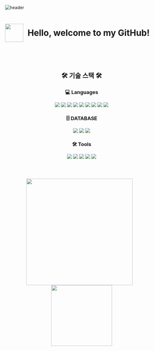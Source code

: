 ![header](https://capsule-render.vercel.app/api?type=waving&fontColor=4a5759&height=200&width=800&section=header&text=Narin's%20GitHub&fontSize=50&color=ccd5ae)

<br>

<p>
  <img src="https://media.giphy.com/media/hvRJCLFzcasrR4ia7z/giphy.gif" width="60" style="vertical-align: middle;" />
  <span style="display: inline-block; vertical-align: middle; font-size: 28px; font-weight: bold; margin-left: 10px;">
    <strong>Hello, welcome to my GitHub!</strong>
  </span>
</p>

<br><br><br>

<h2 align="center">🛠  기술 스택  🛠 </h2>

<h3 align="center">💻   Languages</h3>
<p align="center">
  <img src="https://img.shields.io/badge/Spring-6DB33F?style=flat&logo=spring&logoColor=white"/> 
  <img src="https://img.shields.io/badge/Java-007396?style=flat&logo=java&logoColor=white"/>
  <img src="https://img.shields.io/badge/CSS3-1572B6?style=flat&logo=css3&logoColor=white"/>
  <img src="https://img.shields.io/badge/HTML5-E34F26?style=flat&logo=html5&logoColor=white"/>
  <img src="https://img.shields.io/badge/JavaScript-F7DF1E?style=flat&logo=javascript&logoColor=black"/>
  <img src="https://img.shields.io/badge/React-61DAFB?style=flat&logo=react&logoColor=black"/>
  <img src="https://img.shields.io/badge/React Native-61DAFB?style=flat&logo=react&logoColor=black"/>
  <img src="https://img.shields.io/badge/Thymeleaf-005F0F?style=flat&logo=leaflet&logoColor=white"/>
  <img src="https://img.shields.io/badge/MyBatis-000000?style=flat&logo=datagrip&logoColor=white"/>
</p>

<h3 align="center">🗄  DATABASE</h3>
<p align="center">
  <img src="https://img.shields.io/badge/MySQL-4479A1?style=flat&logo=mysql&logoColor=white"/>
  <img src="https://img.shields.io/badge/PostgreSQL-4169E1?style=flat&logo=postgresql&logoColor=white"/>
  <img src="https://img.shields.io/badge/Oracle-F80000?style=flat&logo=oracle&logoColor=white"/>
</p>

<h3 align="center">🛠 Tools</h3>
<p align="center">
  <img src="https://img.shields.io/badge/GitHub-181717?style=flat&logo=github&logoColor=white"/>
  <img src="https://img.shields.io/badge/Eclipse IDE-2C2255?style=flat&logo=eclipseide&logoColor=white"/>
  <img src="https://img.shields.io/badge/IntelliJ IDEA-000000?style=flat&logo=intellijidea&logoColor=white"/>
  <img src="https://img.shields.io/badge/Visual Studio Code-007ACC?style=flat&logo=visualstudiocode&logoColor=white"/> 
  <img src="https://img.shields.io/badge/Xcode-147EFB?style=flat&logo=xcode&logoColor=white"/>
</p>

<br><br>
<p align="center">
  <img src="https://github-readme-stats.vercel.app/api?username=Hong-NaRin&show_icons=true&theme=light" width="350" style="display: inline-block; margin-right: 15px;" />
  <img src="https://github-readme-stats.vercel.app/api/top-langs/?username=Hong-NaRin&layout=compact&theme=light" width="200" style="display: inline-block;" />
</p>

